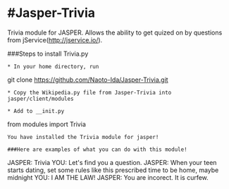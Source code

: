 #Jasper-Trivia
==============

Trivia module for JASPER.
Allows the ability to get quized on by questions from jService(http://jservice.io/).

###Steps to install Trivia.py
```
* In your home directory, run
```
git clone https://github.com/Naoto-Ida/Jasper-Trivia.git
```
* Copy the Wikipedia.py file from Jasper-Trivia into jasper/client/modules

* Add to __init.py
```
from modules import Trivia
```
You have installed the Trivia module for jasper!

###Here are examples of what you can do with this module!
```
JASPER: Trivia
YOU: Let's find you a question.
JASPER: When your teen starts dating, set some rules like this prescribed time to be home, maybe midnight 
YOU: I AM THE LAW!
JASPER: You are incorect. It is curfew.
```
